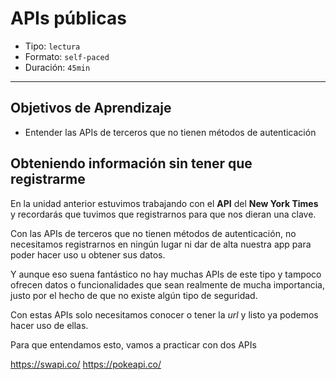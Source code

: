# APIs públicas

- Tipo: `lectura`
- Formato: `self-paced`
- Duración: `45min`

***

## Objetivos de Aprendizaje

- Entender las APIs de terceros que no tienen métodos de autenticación

## Obteniendo información sin tener que registrarme

En la unidad anterior estuvimos trabajando con el **API** del **New York
Times** y recordarás que tuvimos que registrarnos para que nos dieran una
clave.

Con las APIs de terceros que no tienen métodos de autenticación, no necesitamos
registrarnos en ningún lugar ni dar de alta nuestra app para poder hacer uso
u obtener sus datos.

Y aunque eso suena fantástico no hay muchas APIs de este tipo y tampoco ofrecen
datos o funcionalidades que sean realmente de mucha importancia, justo por el
hecho de que no existe algún tipo de seguridad.

Con estas APIs solo necesitamos conocer o tener la _url_ y listo ya podemos
hacer uso de ellas.

Para que entendamos esto, vamos a practicar con dos APIs

https://swapi.co/
https://pokeapi.co/
